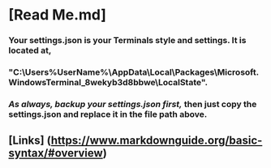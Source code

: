 # [__Read Me__.md]

### Your settings.json is your Terminals style and settings. It is located at,
### "C:\Users\%UserName%\AppData\Local\Packages\Microsoft.WindowsTerminal_8wekyb3d8bbwe\LocalState".


### *As always, backup your settings.json first,* then just copy the settings.json and replace it in the file path above.

## **[Links]** (https://www.markdownguide.org/basic-syntax/#overview)

